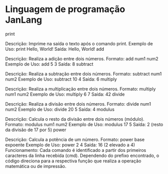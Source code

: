 # Linguagem de programação JanLang <br>
<p>print

Descrição: Imprime na saída o texto após o comando print.
Exemplo de Uso: print Hello, World!
Saída: Hello, World!
add

Descrição: Realiza a adição entre dois números.
Formato: add num1 num2
Exemplo de Uso: add 5 3
Saída: 8
subtract

Descrição: Realiza a subtração entre dois números.
Formato: subtract num1 num2
Exemplo de Uso: subtract 10 4
Saída: 6
multiply

Descrição: Realiza a multiplicação entre dois números.
Formato: multiply num1 num2
Exemplo de Uso: multiply 6 7
Saída: 42
divide

Descrição: Realiza a divisão entre dois números.
Formato: divide num1 num2
Exemplo de Uso: divide 20 5
Saída: 4
modulus

Descrição: Calcula o resto da divisão entre dois números (módulo).
Formato: modulus num1 num2
Exemplo de Uso: modulus 17 5
Saída: 2 (resto da divisão de 17 por 5)
power

Descrição: Calcula a potência de um número.
Formato: power base expoente
Exemplo de Uso: power 2 4
Saída: 16 (2 elevado a 4)
Funcionamento:
Cada comando é identificado a partir dos primeiros caracteres da linha recebida (cmd). Dependendo do prefixo encontrado, o código direciona para a respectiva função que realiza a operação matemática ou de impressão.</p>